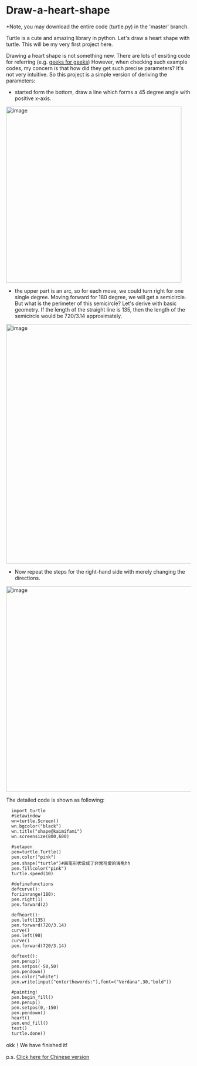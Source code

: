 # Draw-a-heart-shape
*Note, you may download the entire code (turtle.py) in the 'master' branch.

Turtle is a cute and amazing library in python. Let's draw a heart shape with turtle. This will be my very first project here.

Drawing a heart shape is not something new. There are lots of exsiting code for referring (e.g. [geeks for geeks](https://www.geeksforgeeks.org/draw-heart-using-turtle-graphics-in-python)) However, when checking such example codes, my concern is that how did they get such precise parameters? It's not very intuitive. So this project is a simple version of deriving the parameters:

- started form the bottom, draw a line which forms a 45 degree angle with positive x-axis.
<img width="478" alt="image" src="https://user-images.githubusercontent.com/99280254/161413669-66cc52d7-b02f-445e-a16f-6a74f4a819d6.png">

- the upper part is an arc, so for each move, we could turn right for one single degree. Moving forward for 180 degree, we will get a semicircle. But what is the perimeter of this semicircle? Let's derive with basic geometry. If the length of the straight line is 135, then the length of the semicircle would be 720/3.14 approximately.
<img width="650" alt="image" src="https://user-images.githubusercontent.com/99280254/161425874-967f8c77-4ee4-45af-9fac-b3427afed727.png">

- Now repeat the steps for the right-hand side with merely changing the directions.
<img width="558" alt="image" src="https://user-images.githubusercontent.com/99280254/161425884-726fd6d4-68db-4255-b067-119557105ef1.png">

The detailed code is shown as following:

      import turtle
      #setawindow
      wn=turtle.Screen()
      wn.bgcolor("black")
      wn.title("shape@kaimifami")
      wn.screensize(800,600)

      #setapen
      pen=turtle.Turtle()
      pen.color("pink")
      pen.shape("turtle")#画笔形状设成了非常可爱的海龟hh
      pen.fillcolor("pink")
      turtle.speed(10)

      #definefunctions
      defcurve():
      foriinrange(180):
      pen.right(1)
      pen.forward(2)

      defheart():
      pen.left(135)
      pen.forward(720/3.14)
      curve()
      pen.left(90)
      curve()
      pen.forward(720/3.14)

      deftext():
      pen.penup()
      pen.setpos(-50,50)
      pen.pendown()
      pen.color("white")
      pen.write(input("enterthewords:"),font=("Verdana",30,"bold"))

      #painting!
      pen.begin_fill()
      pen.penup()
      pen.setpos(0,-150)
      pen.pendown()
      heart()
      pen.end_fill()
      text()
      turtle.done()

okk！We have finished it!

p.s.
[Click here for Chinese version](https://mp.weixin.qq.com/s/LvtHLaN31_LEnBhbL5tA1g)
